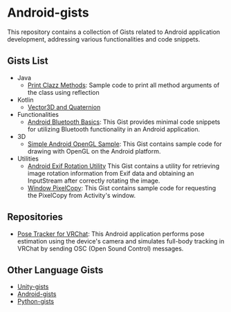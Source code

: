 # Android-gists
This repository contains a collection of Gists related to Android application development, addressing various functionalities and code snippets.

## Gists List
- Java
  - [Print Clazz Methods](https://gist.github.com/t-34400/2c7e195109d603054a2bbca0c9af3cce): Sample code to print all method arguments of the class using reflection
- Kotlin
  - [Vector3D and Quaternion](https://gist.github.com/t-34400/4af1ef1b3e295ff4a0d0cde4545fcfd2)
- Functionalities
  - [Android Bluetooth Basics](https://gist.github.com/t-34400/7c80a06925058f6a1076cbf1d5e8fd29):
    This Gist provides minimal code snippets for utilizing Bluetooth functionality in an Android application.
- 3D
  - [Simple Android OpenGL Sample](https://gist.github.com/t-34400/43e7fdad84a808b97295b1c53943de90):
    This Gist contains sample code for drawing with OpenGL on the Android platform.
- Utilities
  - [Android Exif Rotation Utility](https://gist.github.com/t-34400/517616878e2a92d9d6998983fe4c5940)
    This Gist contains a utility for retrieving image rotation information from Exif data and obtaining an InputStream after correctly rotating the image.
  - [Window PixelCopy](https://gist.github.com/t-34400/fb5e35c55637fa2db495740187b73f79): This Gist contains sample code for requesting the PixelCopy from Activity's window.

## Repositories
- [Pose Tracker for VRChat](https://github.com/t-34400/PoseTrackerVRC): This Android application performs pose estimation using the device's camera and simulates full-body tracking in VRChat by sending OSC (Open Sound Control) messages.

## Other Language Gists
- [Unity-gists](https://github.com/t-34400/Unity-gists)
- [Android-gists](https://github.com/t-34400/Android-gists)
- [Python-gists](https://github.com/t-34400/Python-gists)
